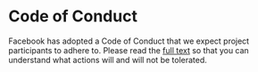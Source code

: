 # Code of Conduct

Facebook has adopted a Code of Conduct that we expect project
participants to adhere to. Please read the [full
text](https://code.fb.com/codeofconduct/) so that you can understand
what actions will and will not be tolerated.
